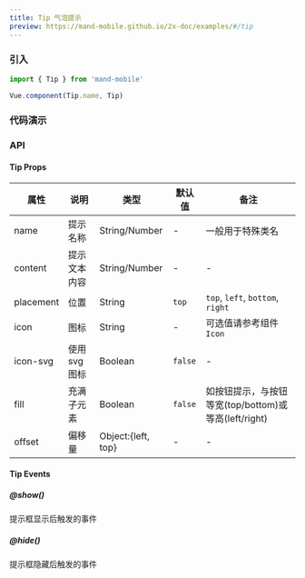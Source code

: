 ```yaml
---
title: Tip 气泡提示
preview: https://mand-mobile.github.io/2x-doc/examples/#/tip
---
```


### 引入

```javascript
import { Tip } from 'mand-mobile'

Vue.component(Tip.name, Tip)
```

### 代码演示
<!-- DEMO -->

### API

#### Tip Props
|属性 | 说明 | 类型 | 默认值|备注|
|----|-----|------|------|------|
|name|提示名称|String/Number|-|一般用于特殊类名|
|content|提示文本内容|String/Number|-|-|
|placement|位置|String|`top`|`top`, `left`, `bottom`, `right`|
|icon|图标|String|-|可选值请参考组件`Icon`|
|icon-svg|使用svg图标|Boolean|`false`|-|
|fill|充满子元素|Boolean|`false`|如按钮提示，与按钮等宽(top/bottom)或等高(left/right)|
|offset|偏移量|Object:{left, top}|-|-|

#### Tip Events

##### @show()
提示框显示后触发的事件

##### @hide()
提示框隐藏后触发的事件
